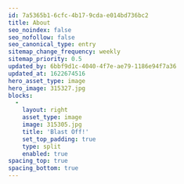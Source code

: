 ```yaml
---
id: 7a5365b1-6cfc-4b17-9cda-e014bd736bc2
title: About
seo_noindex: false
seo_nofollow: false
seo_canonical_type: entry
sitemap_change_frequency: weekly
sitemap_priority: 0.5
updated_by: 6bbf9d1c-4040-4f7e-ae79-1186e94f7a36
updated_at: 1622674516
hero_asset_type: image
hero_image: 315327.jpg
blocks:
  -
    layout: right
    asset_type: image
    image: 315305.jpg
    title: 'Blast Off!'
    set_top_padding: true
    type: split
    enabled: true
spacing_top: true
spacing_bottom: true
---
```

